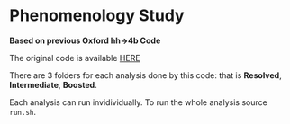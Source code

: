 # Phenomenology Study
**Based on previous Oxford hh->4b Code**

The original code is available [HERE](https://github.com/beojan/oxford-hh4b-pheno-code)

There are 3 folders for each analysis done by this code: that is __Resolved__, __Intermediate__, __Boosted__.

Each analysis can run invidividually. To run the whole analysis source ```run.sh```.




